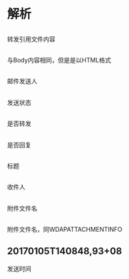 # 解析
## <item name="Body" sign="true" seal="true">
转发引用文件内容
## <item name="HTMLBody" sign="true" seal="true">
与Body内容相同，但是是以HTML格式
## <item name="yszz_d">
邮件发送人
## <item name="Status">
发送状态
## <item name="ForwardFlag">
是否转发
## <item name="ReplyFlag">
是否回复
## <item name="Subject">
标题
## <item name="wdSendToPersonName">
收件人
## <item name="WDAPATTACHMENTINFO">
附件文件名
## <item name="WDEXPORTEDFILESINFO">
附件文件名，同WDAPATTACHMENTINFO
## <item name='wdCreated'><datetime>20170105T140848,93+08</datetime></item>
发送时间